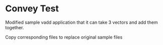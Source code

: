 Convey Test
=====

Modified sample vadd application that it can take 3 vectors and add them together. 

Copy corresponding files to replace original sample files
